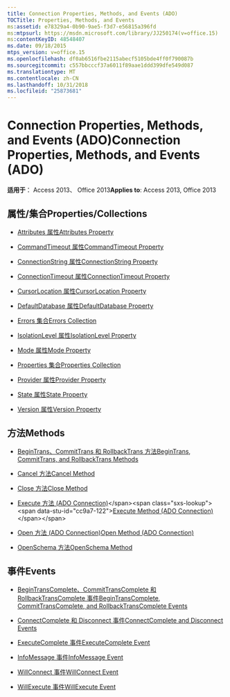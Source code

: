 ```yaml
---
title: Connection Properties, Methods, and Events (ADO)
TOCTitle: Properties, Methods, and Events
ms:assetid: e78329a4-0b90-9ae5-f3d7-e56815a396fd
ms:mtpsurl: https://msdn.microsoft.com/library/JJ250174(v=office.15)
ms:contentKeyID: 48548407
ms.date: 09/18/2015
mtps_version: v=office.15
ms.openlocfilehash: df0ab6516fbe2115abecf5105bde4ff0f790087b
ms.sourcegitcommit: c557bbcccf37a6011f89aae1ddd399dfe549d087
ms.translationtype: MT
ms.contentlocale: zh-CN
ms.lasthandoff: 10/31/2018
ms.locfileid: "25873681"
---
```

# <a name="connection-properties-methods-and-events-ado"></a><span data-ttu-id="cc9a7-102">Connection Properties, Methods, and Events (ADO)</span><span class="sxs-lookup"><span data-stu-id="cc9a7-102">Connection Properties, Methods, and Events (ADO)</span></span>

<span data-ttu-id="cc9a7-103">**适用于**： Access 2013、 Office 2013</span><span class="sxs-lookup"><span data-stu-id="cc9a7-103">**Applies to**: Access 2013, Office 2013</span></span>

## <a name="propertiescollections"></a><span data-ttu-id="cc9a7-104">属性/集合</span><span class="sxs-lookup"><span data-stu-id="cc9a7-104">Properties/Collections</span></span>

- [<span data-ttu-id="cc9a7-105">Attributes 属性</span><span class="sxs-lookup"><span data-stu-id="cc9a7-105">Attributes Property</span></span>](attributes-property-ado.md)

- [<span data-ttu-id="cc9a7-106">CommandTimeout 属性</span><span class="sxs-lookup"><span data-stu-id="cc9a7-106">CommandTimeout Property</span></span>](commandtimeout-property-ado.md)

- [<span data-ttu-id="cc9a7-107">ConnectionString 属性</span><span class="sxs-lookup"><span data-stu-id="cc9a7-107">ConnectionString Property</span></span>](connectionstring-property-ado.md)

- [<span data-ttu-id="cc9a7-108">ConnectionTimeout 属性</span><span class="sxs-lookup"><span data-stu-id="cc9a7-108">ConnectionTimeout Property</span></span>](connectiontimeout-property-ado.md)

- [<span data-ttu-id="cc9a7-109">CursorLocation 属性</span><span class="sxs-lookup"><span data-stu-id="cc9a7-109">CursorLocation Property</span></span>](cursorlocation-property-ado.md)

- [<span data-ttu-id="cc9a7-110">DefaultDatabase 属性</span><span class="sxs-lookup"><span data-stu-id="cc9a7-110">DefaultDatabase Property</span></span>](defaultdatabase-property-ado.md)

- [<span data-ttu-id="cc9a7-111">Errors 集合</span><span class="sxs-lookup"><span data-stu-id="cc9a7-111">Errors Collection</span></span>](errors-collection-ado.md)

- [<span data-ttu-id="cc9a7-112">IsolationLevel 属性</span><span class="sxs-lookup"><span data-stu-id="cc9a7-112">IsolationLevel Property</span></span>](isolationlevel-property-ado.md)

- [<span data-ttu-id="cc9a7-113">Mode 属性</span><span class="sxs-lookup"><span data-stu-id="cc9a7-113">Mode Property</span></span>](mode-property-ado.md)

- [<span data-ttu-id="cc9a7-114">Properties 集合</span><span class="sxs-lookup"><span data-stu-id="cc9a7-114">Properties Collection</span></span>](properties-collection-ado.md)

- [<span data-ttu-id="cc9a7-115">Provider 属性</span><span class="sxs-lookup"><span data-stu-id="cc9a7-115">Provider Property</span></span>](provider-property-ado.md)

- [<span data-ttu-id="cc9a7-116">State 属性</span><span class="sxs-lookup"><span data-stu-id="cc9a7-116">State Property</span></span>](state-property-ado.md)

- [<span data-ttu-id="cc9a7-117">Version 属性</span><span class="sxs-lookup"><span data-stu-id="cc9a7-117">Version Property</span></span>](version-property-ado.md)

## <a name="methods"></a><span data-ttu-id="cc9a7-118">方法</span><span class="sxs-lookup"><span data-stu-id="cc9a7-118">Methods</span></span>

- [<span data-ttu-id="cc9a7-119">BeginTrans、CommitTrans 和 RollbackTrans 方法</span><span class="sxs-lookup"><span data-stu-id="cc9a7-119">BeginTrans, CommitTrans, and RollbackTrans Methods</span></span>](begintrans-committrans-and-rollbacktrans-methods-ado.md)

- [<span data-ttu-id="cc9a7-120">Cancel 方法</span><span class="sxs-lookup"><span data-stu-id="cc9a7-120">Cancel Method</span></span>](cancel-method-ado.md)

- [<span data-ttu-id="cc9a7-121">Close 方法</span><span class="sxs-lookup"><span data-stu-id="cc9a7-121">Close Method</span></span>](close-method-ado.md)

- <span data-ttu-id="cc9a7-122">[Execute 方法 (ADO Connection)](https://msdn.microsoft.com/library/jj249832\(v=office.15\))</span><span class="sxs-lookup"><span data-stu-id="cc9a7-122">[Execute Method (ADO Connection)](https://msdn.microsoft.com/library/jj249832\(v=office.15\))</span></span>

- [<span data-ttu-id="cc9a7-123">Open 方法 (ADO Connection)</span><span class="sxs-lookup"><span data-stu-id="cc9a7-123">Open Method (ADO Connection)</span></span>](open-method-ado-connection.md)

- [<span data-ttu-id="cc9a7-124">OpenSchema 方法</span><span class="sxs-lookup"><span data-stu-id="cc9a7-124">OpenSchema Method</span></span>](openschema-method-ado.md)

## <a name="events"></a><span data-ttu-id="cc9a7-125">事件</span><span class="sxs-lookup"><span data-stu-id="cc9a7-125">Events</span></span>

- [<span data-ttu-id="cc9a7-126">BeginTransComplete、CommitTransComplete 和 RollbackTransComplete 事件</span><span class="sxs-lookup"><span data-stu-id="cc9a7-126">BeginTransComplete, CommitTransComplete, and RollbackTransComplete Events</span></span>](begintranscomplete-committranscomplete-and-rollbacktranscomplete-events-ado.md)

- [<span data-ttu-id="cc9a7-127">ConnectComplete 和 Disconnect 事件</span><span class="sxs-lookup"><span data-stu-id="cc9a7-127">ConnectComplete and Disconnect Events</span></span>](connectcomplete-and-disconnect-events-ado.md)

- [<span data-ttu-id="cc9a7-128">ExecuteComplete 事件</span><span class="sxs-lookup"><span data-stu-id="cc9a7-128">ExecuteComplete Event</span></span>](executecomplete-event-ado.md)

- [<span data-ttu-id="cc9a7-129">InfoMessage 事件</span><span class="sxs-lookup"><span data-stu-id="cc9a7-129">InfoMessage Event</span></span>](infomessage-event-ado.md)

- [<span data-ttu-id="cc9a7-130">WillConnect 事件</span><span class="sxs-lookup"><span data-stu-id="cc9a7-130">WillConnect Event</span></span>](willconnect-event-ado.md)

- [<span data-ttu-id="cc9a7-131">WillExecute 事件</span><span class="sxs-lookup"><span data-stu-id="cc9a7-131">WillExecute Event</span></span>](willexecute-event-ado.md)

